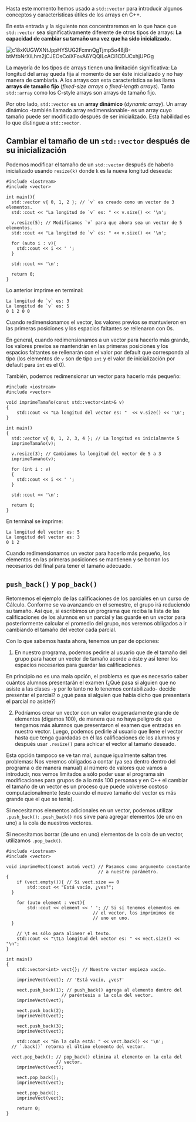 Hasta este momento hemos usado a `std::vector` para introducir algunos conceptos y características útiles de los arrays en C++.

En esta entrada y la siguiente nos concentraremos en lo que hace que `std::vector` sea significativamente diferente de otros tipos de arrays: **La capacidad de cambiar su tamaño una vez que ha sido inicializado.**

![c18xKUGWXNtJppHYSUG2FcmnQgTjmp5o48jB-btMtbNrXiLhm2jCJEOsCoiXFovA6YQQILcACi1CDUCxhjUPGg](https://github.com/user-attachments/assets/3a6b8513-4d94-4553-8495-293b1f956e4c)

La mayoría de los tipos de arrays tienen una limitación significativa: La longitud del array queda fija al momento de ser éste inicializado y no hay manera de cambiarla. A los arrays con esta característica se les llama **arrays de tamaño fijo** (*fixed-size arrays* o *fixed-length arrays*). Tanto `std::array` como los C-style arrays son arrays de tamaño fijo.

Por otro lado, `std::vector` es un **array dinámico** (*dynamic array*). Un array dinámico -también llamado array redimensionable- es un array cuyo tamaño puede ser modificado después de ser inicializado. Esta habilidad es lo que distingue a `std::vector`.

## Cambiar el tamaño de un `std::vector` después de su inicialización

Podemos modificar el tamaño de un `std::vector` después de haberlo inicializado usando `resize(k)` donde `k` es la nueva longitud deseada:
```
#include <iostream>
#include <vector>

int main(){
  std::vector v{ 0, 1, 2 }; // `v` es creado como un vector de 3 elementos.
  std::cout << "La longitud de `v` es: " << v.size() << '\n';

  v.resize(5); // Modificamos `v` para que ahora sea un vector de 5 elementos.
  std::cout << "La longitud de `v` es: " << v.size() << '\n';

  for (auto i : v){
    std::cout << i << ' ';
  }

  std::cout << '\n';

  return 0;
}
```
Lo anterior imprime en terminal:
```
La longitud de `v` es: 3
La longitud de `v` es: 5
0 1 2 0 0
```

Cuando redimensionamos el vector, los valores previos se mantuvieron en las primeras posiciones y los espacios faltantes se rellenaron con 0s. 

En general, cuando redimensionamos a un vector para hacerlo más grande, los valores previos se mantendrán en las primeras posiciones y los espacios faltantes se rellenarán con el valor por default que corresponda al tipo (los elementos de `v` son de tipo `int` y el valor de inicialización por default para `int` es el 0).

También, podemos redimensionar un vector para hacerlo más pequeño:
```
#include <iostream>
#include <vector>

void imprimeTamaño(const std::vector<int>& v)
{
	std::cout << "La longitud del vector es: "	<< v.size() << '\n';
}

int main()
{
  std::vector v{ 0, 1, 2, 3, 4 }; // La longitud es inicialmente 5
  imprimeTamaño(v);

  v.resize(3); // Cambiamos la longitud del vector de 5 a 3
  imprimeTamaño(v);

  for (int i : v)
  {
    std::cout << i << ' ';
  }
    
  std::cout << '\n';

  return 0;
}
```
En terminal se imprime:
```
La longitud del vector es: 5
La longitud del vector es: 3
0 1 2
```

Cuando redimensionamos un vector para hacerlo más pequeño, los elementos en las primeras posiciones se mantienen y se borran los necesarios del final para tener el tamaño adecuado.

## `push_back()` y `pop_back()`

Retomemos el ejemplo de las calificaciones de los parciales en un curso de Cálculo. Conforme se va avanzando en el semestre, el grupo irá reduciendo su tamaño. Así que, si escribimos un programa que reciba la lista de las calificaciones de los alumnos en un parcial y las guarde en un vector para posteriormente calcular el promedio del grupo, nos veremos obligados a ir cambiando el tamaño del vector cada parcial.

Con lo que sabemos hasta ahora, tenemos un par de opciones:

1. En nuestro programa, podemos pedirle al usuario que de el tamaño del grupo para hacer un vector de tamaño acorde a éste y así tener los espacios necesarios para guardar las calificaciones. 

En principio no es una mala opción, el problema es que es necesario saber cuántos alumnos presentarán el examen (¿Qué pasa si alguien que no asiste a las clases -y por lo tanto no lo tenemos contabilizado- decide presentar el parcial? o ¿qué pasa si alguien que había dicho que presentaría el parcial no asiste?)

2. Podríamos crear un vector con un valor exageradamente grande de elementos (digamos 100), de manera que no haya peligro de que tengamos más alumnos que presentaron el examen que entradas en nuestro vector. Luego, podemos pedirle al usuario que llene el vector hasta que tenga guardadas en él las calificaciones de los alumnos y después usar `.resize()` para achicar el vector al tamaño deseado.

Esta opción tampoco se ve tan mal, aunque igualmente saltan tres problemas: Nos veremos obligados a contar (ya sea dentro dentro del programa o de manera manual) al número de valores que vamos a introducir, nos vemos limitados a sólo poder usar el programa sin modificaciones para grupos de a lo más 100 personas y en C++ el cambiar el tamaño de un vector es un proceso que puede volverse costoso computacionalmente (esto cuando el nuevo tamaño del vector es más grande que el que se tenía).

Si necesitamos elementos adicionales en un vector, podemos utilizar `.push_back()`: `.push_back()` nos sirve para agregar elementos (de uno en uno) a la cola de nuestros vectores.

Si necesitamos borrar (de uno en uno) elementos de la cola de un vector, utilizamos `.pop_back()`.
```
#include <iostream>
#include <vector>

void imprimeVect(const auto& vect) // Pasamos como argumento constante 
                                   // a nuestro parámetro.
{
	if (vect.empty()){ // Si vect.size == 0
		std::cout << "Está vacío, ¿ves?";
  }

	for (auto element : vect){
		std::cout << element << ' '; // Si sí tenemos elementos en
                                 // el vector, los imprimimos de
                                 // uno en uno.
  }

	// \t es sólo para alinear el texto.
	std::cout << "\tLa longitud del vector es: " << vect.size() << "\n";
}

int main()
{
	std::vector<int> vect{}; // Nuestro vector empieza vacío.

	imprimeVect(vect); // 'Está vacío, ¿ves?'

	vect.push_back(1); // push_back() agrega al elemento dentro del 
                     // paréntesis a la cola del vector.
	imprimeVect(vect);

	vect.push_back(2);
	imprimeVect(vect);

	vect.push_back(3);
	imprimeVect(vect);

	std::cout << "En la cola está: " << vect.back() << '\n'; 
  // `.back()` retorna el último elemento del vector.
	
  vect.pop_back(); // pop_back() elimina al elemento en la cola del
                   // vector.
	imprimeVect(vect);

	vect.pop_back();
	imprimeVect(vect);

	vect.pop_back();
	imprimeVect(vect);

	return 0;
}
```
